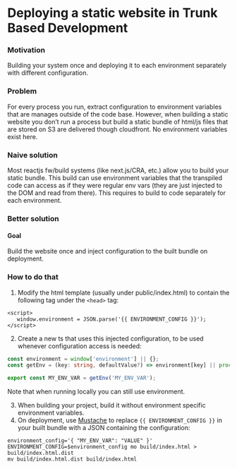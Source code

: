 # Deploying a static website in Trunk Based Development

### Motivation
Building your system once and deploying it to each environment separately with different configuration.

### Problem
For every process you run, extract configuration to environment variables that are manages outside of the code base.
However, when building a static website you don’t run a process but build a static bundle of html/js files that are stored on S3 are delivered though cloudfront. No environment variables exist here.

### Naive solution
Most reactjs fw/build systems (like next.js/CRA, etc.) allow you to build your static bundle. This build can use environment variables that the transpiled code can access as if they were regular env vars (they are just injected to the DOM and read from there). This requires to build to code separately for each environment.

### Better solution
#### Goal
Build the website once and inject configuration to the built bundle on deployment.
### How to do that
1. Modify the html template (usually under public/index.html) to contain the following tag under the `<head>` tag: 
```
<script>
   window.environment = JSON.parse('{{ ENVIRONMENT_CONFIG }}');
</script>
```
2. Create a new ts that uses this injected configuration, to be used whenever configuration access is needed:
```typescript
const environment = window['environment'] || {};
const getEnv = (key: string, defaultValue?) => environment[key] || process.env[key] || defaultValue;

export const MY_ENV_VAR = getEnv('MY_ENV_VAR');
```
Note that when running locally you can still use environment.

3. When building your project, build it without environment specific environment variables.
4. On deployment, use [Mustache](https://github.com/tests-always-included/mo) to replace `{{ ENVIRONMENT_CONFIG }}` in your built bundle with a JSON containing the configuration:
```shell
environment_config='{ "MY_ENV_VAR": "VALUE" }'
ENVIRONMENT_CONFIG=$environment_config mo build/index.html > build/index.html.dist
mv build/index.html.dist build/index.html
```

